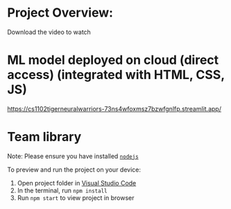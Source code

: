   # Project Overview:
  Download the video to watch

  # ML model deployed on cloud (direct access) (integrated with HTML, CSS, JS) 
  https://cs1102tigerneuralwarriors-73ns4wfoxmsz7bzwfgnlfp.streamlit.app/

  # Team library

  Note: Please ensure you have installed <code><a href="https://nodejs.org/en/download/">nodejs</a></code>

  To preview and run the project on your device:
  1) Open project folder in <a href="https://code.visualstudio.com/download">Visual Studio Code</a>
  2) In the terminal, run `npm install`
  3) Run `npm start` to view project in browser
  
